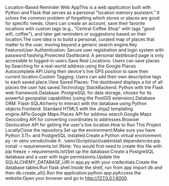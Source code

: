 Location-Based Reminder Web AppThis is a web application built with Python and Flask that serves as a personal "location memory assistant." It solves the common problem of forgetting which stores or places are good for specific needs. Users can create an account, save their favorite locations with custom tags (e.g., "Central Coffee Shop" with tags "good wifi, coffee"), and later get reminders or suggestions based on their location.The core idea is to build a personal, curated map of places that matter to the user, moving beyond a generic search engine.Key FeaturesUser Authentication: Secure user registration and login system with password hashing.Protected Dashboard: A personal dashboard page is only accessible to logged-in users.Save Real Locations: Users can save places by:Searching for a real-world address using the Google Places Autocomplete API.Using their device's live GPS position to save their current location.Custom Tagging: Users can add their own descriptive tags to each saved place.View Saved Places: The dashboard displays a list of all places the user has saved.Technology StackBackend: Python with the Flask web framework.Database: PostgreSQL for data storage, chosen for its powerful geospatial capabilities (using the PostGIS extension).Database ORM: Flask-SQLAlchemy to interact with the database using Python objects.Frontend: Standard HTML5 with the Jinja2 templating engine.APIs:Google Maps Places API for address search.Google Maps Geocoding API for converting coordinates to addresses.Browser Geolocation API for getting the user's live location.How to Run This Project LocallyClone the repository.Set up the environment:Make sure you have Python 3.11+ and PostgreSQL installed.Create a Python virtual environment: py -m venv venvActivate it: .\venv\Scripts\activateInstall dependencies:pip install -r requirements.txt (Note: You would first need to create this file with pip freeze > requirements.txt)Set up the database:Create a PostgreSQL database and a user with login permissions.Update the SQLALCHEMY_DATABASE_URI in app.py with your credentials.Create the database tables:Run flask shell.Inside the shell, run from app import db and then db.create_all().Run the application:python app.pyAccess the website:Open your browser and go to http://127.0.0.1:8000.